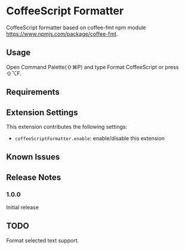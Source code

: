 # CoffeeScript Formatter

CoffeeScript formatter based on coffee-fmt npm module https://www.npmjs.com/package/coffee-fmt.

## Usage

Open Command Palette(⇧⌘P) and type Format CoffeeScript or press ⇧⌥F.

## Requirements

## Extension Settings

This extension contributes the following settings:

* `coffeeScriptFormatter.enable`: enable/disable this extension

## Known Issues

## Release Notes

### 1.0.0

Initial release

## TODO
Format selected text support.